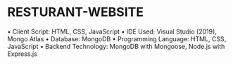 # RESTURANT-WEBSITE

• Client Script: HTML, CSS, JavaScript
• IDE Used: Visual Studio (2019), Mongo Atlas
• Database: MongoDB
• Programming Language: HTML, CSS, JavaScript
• Backend Technology: MongoDB with Mongoose, Node.js with Express.js


